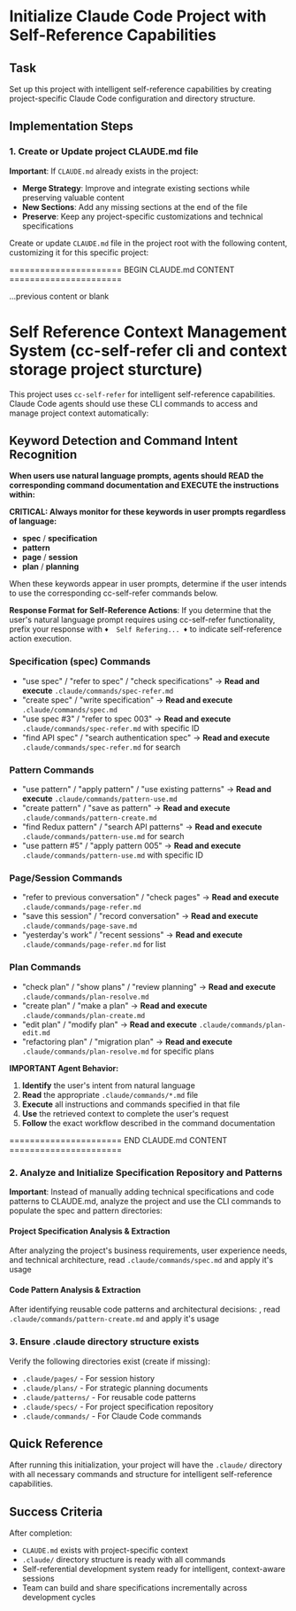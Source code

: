 # Initialize Claude Code Project with Self-Reference Capabilities

## Task

Set up this project with intelligent self-reference capabilities by creating project-specific Claude Code configuration and directory structure.

## Implementation Steps

### 1. Create or Update project CLAUDE.md file

**Important**: If `CLAUDE.md` already exists in the project:

- **Merge Strategy**: Improve and integrate existing sections while preserving valuable content
- **New Sections**: Add any missing sections at the end of the file
- **Preserve**: Keep any project-specific customizations and technical specifications

Create or update `CLAUDE.md` file in the project root with the following content, customizing it for this specific project:

====================== BEGIN CLAUDE.md CONTENT ======================

...previous content or blank

# Self Reference Context Management System (cc-self-refer cli and context storage project sturcture)

This project uses `cc-self-refer` for intelligent self-reference capabilities.
Claude Code agents should use these CLI commands to access and manage project context automatically:

## Keyword Detection and Command Intent Recognition

**When users use natural language prompts, agents should READ the corresponding command documentation and EXECUTE the instructions within:**

**CRITICAL: Always monitor for these keywords in user prompts regardless of language:**
- **spec** / **specification**
- **pattern**
- **page** / **session**
- **plan** / **planning**

When these keywords appear in user prompts, determine if the user intends to use the corresponding cc-self-refer commands below.

**Response Format for Self-Reference Actions**: If you determine that the user's natural language prompt requires using cc-self-refer functionality, prefix your response with `♦️  Self Refering... ♦️` to indicate self-reference action execution.

### Specification (spec) Commands
- "use spec" / "refer to spec" / "check specifications" → **Read and execute** `.claude/commands/spec-refer.md`
- "create spec" / "write specification" → **Read and execute** `.claude/commands/spec.md`
- "use spec #3" / "refer to spec 003" → **Read and execute** `.claude/commands/spec-refer.md` with specific ID
- "find API spec" / "search authentication spec" → **Read and execute** `.claude/commands/spec-refer.md` for search

### Pattern Commands
- "use pattern" / "apply pattern" / "use existing patterns" → **Read and execute** `.claude/commands/pattern-use.md`
- "create pattern" / "save as pattern" → **Read and execute** `.claude/commands/pattern-create.md`
- "find Redux pattern" / "search API patterns" → **Read and execute** `.claude/commands/pattern-use.md` for search
- "use pattern #5" / "apply pattern 005" → **Read and execute** `.claude/commands/pattern-use.md` with specific ID

### Page/Session Commands
- "refer to previous conversation" / "check pages" → **Read and execute** `.claude/commands/page-refer.md`
- "save this session" / "record conversation" → **Read and execute** `.claude/commands/page-save.md`
- "yesterday's work" / "recent sessions" → **Read and execute** `.claude/commands/page-refer.md` for list

### Plan Commands
- "check plan" / "show plans" / "review planning" → **Read and execute** `.claude/commands/plan-resolve.md`
- "create plan" / "make a plan" → **Read and execute** `.claude/commands/plan-create.md`
- "edit plan" / "modify plan" → **Read and execute** `.claude/commands/plan-edit.md`
- "refactoring plan" / "migration plan" → **Read and execute** `.claude/commands/plan-resolve.md` for specific plans

**IMPORTANT Agent Behavior:**
1. **Identify** the user's intent from natural language
2. **Read** the appropriate `.claude/commands/*.md` file
3. **Execute** all instructions and commands specified in that file
4. **Use** the retrieved context to complete the user's request
5. **Follow** the exact workflow described in the command documentation

====================== END CLAUDE.md CONTENT ======================

### 2. Analyze and Initialize Specification Repository and Patterns

**Important**: Instead of manually adding technical specifications and code patterns to CLAUDE.md, analyze the project and use the CLI commands to populate the spec and pattern directories:

#### Project Specification Analysis & Extraction

After analyzing the project's business requirements, user experience needs, and technical architecture, read `.claude/commands/spec.md` and apply it's usage

#### Code Pattern Analysis & Extraction

After identifying reusable code patterns and architectural decisions: , read `.claude/commands/pattern-create.md` and apply it's usage

### 3. Ensure .claude directory structure exists

Verify the following directories exist (create if missing):

- `.claude/pages/` - For session history
- `.claude/plans/` - For strategic planning documents
- `.claude/patterns/` - For reusable code patterns
- `.claude/specs/` - For project specification repository
- `.claude/commands/` - For Claude Code commands

## Quick Reference

After running this initialization, your project will have the `.claude/` directory with all necessary commands and structure for intelligent self-reference capabilities.

## Success Criteria

After completion:

- `CLAUDE.md` exists with project-specific context
- `.claude/` directory structure is ready with all commands
- Self-referential development system ready for intelligent, context-aware sessions
- Team can build and share specifications incrementally across development cycles

